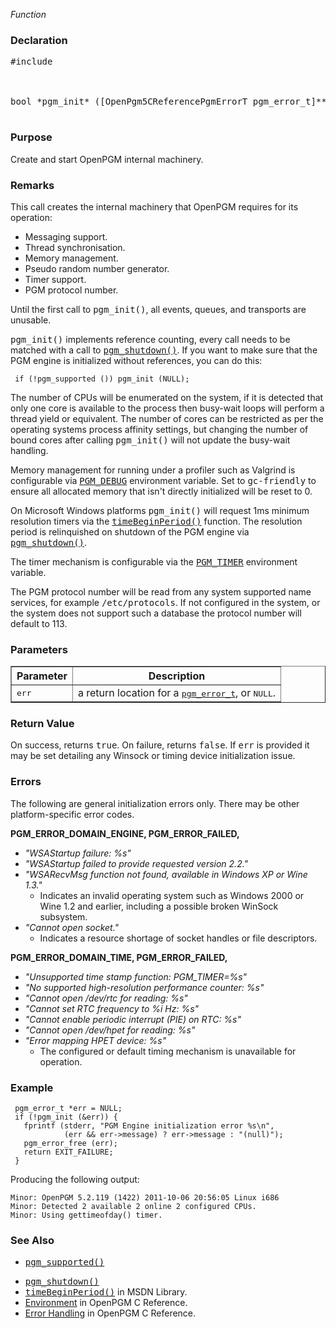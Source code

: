 _Function_
### Declaration ###
<pre>
#include <pgm/pgm.h><br>
<br>
bool *pgm_init* ([OpenPgm5CReferencePgmErrorT pgm_error_t]**     error);<br>
</pre>

### Purpose ###
Create and start OpenPGM internal machinery.

### Remarks ###
This call creates the internal machinery that OpenPGM requires for its operation:

  * Messaging support.
  * Thread synchronisation.
  * Memory management.
  * Pseudo random number generator.
  * Timer support.
  * PGM protocol number.

Until the first call to <tt>pgm_init()</tt>, all events, queues, and transports are unusable.

<tt>pgm_init()</tt> implements reference counting, every call needs to be matched with a call to <tt><a href='OpenPgm5CReferencePgmShutdown.md'>pgm_shutdown()</a></tt>. If you want to make sure that the PGM engine is initialized without references, you can do this:

```
 if (!pgm_supported ()) pgm_init (NULL);
```

The number of CPUs will be enumerated on the system, if it is detected that only one core is available to the process then busy-wait loops will perform a thread yield or equivalent.  The number of cores can be restricted as per the operating systems process affinity settings, but changing the number of bound cores after calling <tt>pgm_init()</tt> will not update the busy-wait handling.

Memory management for running under a profiler such as Valgrind is configurable via <tt><a href='OpenPgm5CReferenceEnvironment.md'>PGM_DEBUG</a></tt> environment variable.  Set to <tt>gc-friendly</tt> to ensure all allocated memory that isn't directly initialized will be reset to 0.

On Microsoft Windows platforms <tt>pgm_init()</tt> will request 1ms minimum resolution timers via the <tt><a href='http://msdn.microsoft.com/en-us/library/dd757624(v=vs.85).aspx'>timeBeginPeriod()</a></tt> function.  The resolution period is relinquished on shutdown of the PGM engine via <tt><a href='OpenPgm5CReferencePgmShutdown.md'>pgm_shutdown()</a></tt>.

The timer mechanism is configurable via the <tt><a href='OpenPgm5CReferenceRunWithTheseCapabilities.md'>PGM_TIMER</a></tt> environment variable.

The PGM protocol number will be read from any system supported name services, for example <tt>/etc/protocols</tt>.  If not configured in the system, or the system does not support such a database the protocol number will default to 113.


### Parameters ###

<table cellpadding='5' border='1' cellspacing='0'>
<tr>
<th>Parameter</th>
<th>Description</th>
</tr>
<tr>
<td><tt>err</tt></td>
<td>a return location for a <tt><a href='OpenPgm5CReferencePgmErrorT.md'>pgm_error_t</a></tt>, or <tt>NULL</tt>.</td>
</tr>
</table>


### Return Value ###
On success, returns <tt>true</tt>.  On failure, returns <tt>false</tt>.  If <tt>err</tt> is provided it may be set detailing any Winsock or timing device initialization issue.


### Errors ###
The following are general initialization errors only.  There may be other platform-specific error codes.

**PGM\_ERROR\_DOMAIN\_ENGINE, PGM\_ERROR\_FAILED,**
  * _"WSAStartup failure: %s"_
  * _"WSAStartup failed to provide requested version 2.2."_
  * _"WSARecvMsg function not found, available in Windows XP or Wine 1.3."_
    * Indicates an invalid operating system such as Windows 2000 or Wine 1.2 and earlier, including a possible broken WinSock subsystem.
  * _"Cannot open socket."_
    * Indicates a resource shortage of socket handles or file descriptors.

**PGM\_ERROR\_DOMAIN\_TIME, PGM\_ERROR\_FAILED,**
  * _"Unsupported time stamp function: PGM\_TIMER=%s"_
  * _"No supported high-resolution performance counter: %s"_
  * _"Cannot open /dev/rtc for reading: %s"_
  * _"Cannot set RTC frequency to %i Hz: %s"_
  * _"Cannot enable periodic interrupt (PIE) on RTC: %s"_
  * _"Cannot open /dev/hpet for reading: %s"_
  * _"Error mapping HPET device: %s"_
    * The configured or default timing mechanism is unavailable for operation.


### Example ###
```
 pgm_error_t *err = NULL;
 if (!pgm_init (&err)) {
   fprintf (stderr, "PGM Engine initialization error %s\n",
            (err && err->message) ? err->message : "(null)");
   pgm_error_free (err);
   return EXIT_FAILURE;
 }
```

Producing the following output:
```
Minor: OpenPGM 5.2.119 (1422) 2011-10-06 20:56:05 Linux i686
Minor: Detected 2 available 2 online 2 configured CPUs.
Minor: Using gettimeofday() timer.
```

### See Also ###
  * <tt><a href='OpenPgm5CReferencePgmSupported.md'>pgm_supported()</a></tt><br>
<ul><li><tt><a href='OpenPgm5CReferencePgmShutdown.md'>pgm_shutdown()</a></tt><br>
</li><li><tt><a href='http://msdn.microsoft.com/en-us/library/dd757624(v=vs.85).aspx'>timeBeginPeriod()</a></tt> in MSDN Library.<br>
</li><li><a href='OpenPgm5CReferenceEnvironment.md'>Environment</a> in OpenPGM C Reference.<br>
</li><li><a href='OpenPgm5CReferenceErrorHandling.md'>Error Handling</a> in OpenPGM C Reference.